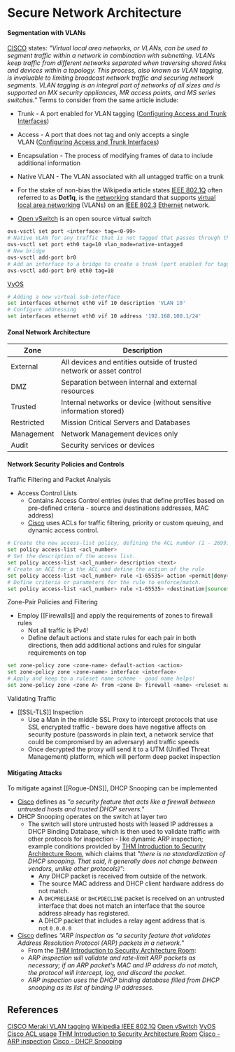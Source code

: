 # Secure Network Architecture

#### Segmentation with VLANs

[CISCO](https://documentation.meraki.com/General_Administration/Tools_and_Troubleshooting/Fundamentals_of_802.1Q_VLAN_Tagging) states: *"Virtual local area networks, or VLANs, can be used to segment traffic within a network in combination with subnetting. VLANs keep traffic from different networks separated when traversing shared links and devices within a topology. This process, also known as VLAN tagging, is invaluable to limiting broadcast network traffic and securing network segments. VLAN tagging is an integral part of networks of all sizes and is supported on MX security appliances, MR access points, and MS series switches."* Terms to consider from the same article include:
- Trunk - A port enabled for VLAN tagging ([Configuring Access and Trunk Interfaces](https://www.cisco.com/c/en/us/td/docs/switches/datacenter/nexus5000/sw/configuration/guide/cli_rel_4_0_1a/CLIConfigurationGuide/AccessTrunk.html#wp1206599 "https://www.cisco.com/c/en/us/td/docs/switches/datacenter/nexus5000/sw/configuration/guide/cli_rel_4_0_1a/CLIConfigurationGuide/AccessTrunk.html#wp1206599"))
- Access - A port that does not tag and only accepts a single VLAN ([Configuring Access and Trunk Interfaces](https://www.cisco.com/c/en/us/td/docs/switches/datacenter/nexus5000/sw/configuration/guide/cli_rel_4_0_1a/CLIConfigurationGuide/AccessTrunk.html#wp1206599 "https://www.cisco.com/c/en/us/td/docs/switches/datacenter/nexus5000/sw/configuration/guide/cli_rel_4_0_1a/CLIConfigurationGuide/AccessTrunk.html#wp1206599"))
- Encapsulation - The process of modifying frames of data to include additional information
- Native VLAN - The VLAN associated with all untagged traffic on a trunk
- For the stake of non-bias the Wikipedia article states [IEEE 802.1Q](https://en.wikipedia.org/wiki/IEEE_802.1Q) often referred to as **Dot1q**, is the [networking](https://en.wikipedia.org/wiki/Computer_network) standard that supports [virtual local area networking](https://en.wikipedia.org/wiki/Virtual_local_area_network "Virtual local area network") (VLANs) on an [IEEE 802.3](https://en.wikipedia.org/wiki/IEEE_802.3 "IEEE 802.3") [Ethernet](https://en.wikipedia.org/wiki/Ethernet "Ethernet") network.

- [Open vSwitch](https://www.openvswitch.org/) is an open source virtual switch
```bash
ovs-vsctl set port <interface> tag=<0-99>
# Native VLAN for any traffic that is not tagged that passes through the switch
ovs-vsctl set port eth0 tag=10 vlan_mode=native-untagged
# New bridge 
ovs-vsctl add-port br0 
# Add an interface to a bridge to create a trunk (port enabled for tagging)
ovs-vsctl add-port br0 eth0 tag=10
```

[VyOS](https://vyos.io/)
```bash
# Adding a new virtual sub-interface 
set interfaces ethernet eth0 vif 10 description 'VLAN 10'
# Configure addressing
set interfaces ethernet eth0 vif 10 address '192.168.100.1/24'
```

#### Zonal Network Architecture

Zone | Description
--- | --- 
External | All devices and entities outside of trusted network or asset control
DMZ | Separation between internal and external resources
Trusted | Internal networks or device (without sensitive information stored)
Restricted | Mission Critical Servers and Databases
Management | Network Management devices only
Audit | Security services or devices

#### Network Security Policies and Controls

Traffic Filtering and Packet Analysis
- Access Control Lists
	- Contains Access Control entries (rules that define profiles based on pre-defined criteria - source and destinations addresses, MAC address)
	- [Cisco](https://www.cisco.com/c/en/us/td/docs/routers/asr9000/software/asr9k_r4-0/addr_serv/command/reference/ir40asrbook_chapter1.html#:~:text=An%20access%20control%20list%20(ACL,queueing%2C%20and%20dynamic%20access%20control.)) uses ACLs for traffic filtering, priority or custom queuing, and dynamic access control.

```bash
# Create the new access-list policy, defining the ACL number (1 - 2699)
set policy access-list <acl_number>
# Set the description of the access list.
set policy access-list <acl_number> description <text>
# Create an ACE for a the ACL and define the action of the rule
set policy access-list <acl_number> rule <1-65535> action <permit|deny>
# Define criteria or parameters for the rule to enforce/match.
set policy access-list <acl_number> rule <1-65535> <destination|source> <any|host|inverse-mask|network>
```

Zone-Pair Policies and Filtering
- Employ [[Firewalls]] and apply the requirements of zones to firewall rules
	- Not all traffic is IPv4!
	- Define default actions and state rules for each pair in both directions, then add additional actions and rules for singular requirements on top

```bash
set zone-policy zone <zone-name> default-action <action>
set zone-policy zone <zone-name> interface <interface>
# Apply and keep to a ruleset name scheme - good name helps!
set zone-policy zone <zone A> from <zone B> firewall <name> <ruleset name>
```

Validating Traffic
- [[SSL-TLS]] Inspection
	- Use a Man in the middle SSL Proxy to intercept protocols that use SSL encrypted traffic - beware does have negative affects on security posture (passwords in plain text, a network service that could be compromised by an adversary) and traffic speeds
	- Once decrypted the proxy will send it to a UTM (Unified Threat Management) platform, which will perform deep packet inspection

#### Mitigating Attacks

To mitigate against [[Rogue-DNS]], DHCP Snooping can be implemented
- [Cisco](https://www.cisco.com/c/en/us/td/docs/switches/lan/catalyst6500/ios/12-2SXF/native/configuration/guide/swcg/snoodhcp.pdf) defines as *"a security feature that acts like a firewall between untrusted hosts and trusted DHCP servers."*
- DHCP Snooping operates on the switch at layer two 
	- The switch will store untrusted hosts with leased IP addresses a DHCP Binding Database, which is then used to validate traffic with other protocols for inspection - like dynamic ARP inspection; example conditions provided by [THM Introduction to Security Architecture Room](https://tryhackme.com/room/introtosecurityarchitecture), which claims that *"there is no standardization of DHCP snooping. That said, it generally does not change between vendors, unlike other protocols)"*:
		- Any DHCP packet is received from outside of the network.
		- The source MAC address and DHCP client hardware address do not match.
		- A `DHCPRELEASE` or `DHCPDECLINE` packet is received on an untrusted interface that does not match an interface that the source address already has registered.
		- A DHCP packet that includes a relay agent address that is not `0.0.0.0`
- [Cisco](https://www.cisco.com/c/en/us/td/docs/switches/lan/catalyst4500/12-2/25ew/configuration/guide/conf/dynarp.html) defines *"ARP inspection as "a security feature that validates Address Resolution Protocol (ARP) packets in a network."*
	- From the [THM Introduction to Security Architecture Room](https://tryhackme.com/room/introtosecurityarchitecture):
	- *ARP inspection will validate and rate-limit ARP packets as necessary; if an ARP packet's MAC and IP address do not match, the protocol will intercept, log, and discard the packet.*
	- *ARP inspection uses the DHCP binding database filled from DHCP snooping as its list of binding IP addresses.*


## References

[CISCO Meraki VLAN tagging](https://documentation.meraki.com/General_Administration/Tools_and_Troubleshooting/Fundamentals_of_802.1Q_VLAN_Tagging) 
[Wikipedia IEEE 802.1Q](https://en.wikipedia.org/wiki/IEEE_802.1Q)
[Open vSwitch](https://www.openvswitch.org/)
[VyOS](https://vyos.io/)
[Cisco ACL usage](https://www.cisco.com/c/en/us/td/docs/routers/asr9000/software/asr9k_r4-0/addr_serv/command/reference/ir40asrbook_chapter1.html#:~:text=An%20access%20control%20list%20(ACL,queueing%2C%20and%20dynamic%20access%20control.)) 
[THM Introduction to Security Architecture Room](https://tryhackme.com/room/introtosecurityarchitecture)
[Cisco - ARP inspection](https://www.cisco.com/c/en/us/td/docs/switches/lan/catalyst4500/12-2/25ew/configuration/guide/conf/dynarp.html)
[Cisco - DHCP Snooping](https://www.cisco.com/c/en/us/td/docs/switches/lan/catalyst6500/ios/12-2SXF/native/configuration/guide/swcg/snoodhcp.pdf) 
